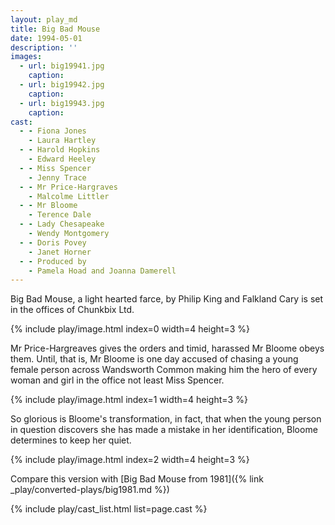 ```yaml
---
layout: play_md
title: Big Bad Mouse
date: 1994-05-01
description: ''
images:
  - url: big19941.jpg
    caption: 
  - url: big19942.jpg
    caption: 
  - url: big19943.jpg
    caption: 
cast:
  - - Fiona Jones     
    - Laura Hartley
  - - Harold Hopkins           
    - Edward Heeley
  - - Miss Spencer      
    - Jenny Trace
  - - Mr Price-Hargraves 
    - Malcolme Littler
  - - Mr Bloome    
    - Terence Dale
  - - Lady Chesapeake      
    - Wendy Montgomery
  - - Doris Povey      
    - Janet Horner
  - - Produced by     
    - Pamela Hoad and Joanna Damerell
---
```


Big Bad Mouse, a light hearted farce, by Philip King and Falkland Cary is set in the offices of Chunkbix Ltd.

{% include play/image.html index=0 width=4 height=3 %}

Mr Price-Hargreaves gives the orders and timid, harassed Mr Bloome obeys them. Until, that is, Mr Bloome is one day accused of chasing a young female person across Wandsworth Common making him the hero of every woman and girl in the office not least Miss Spencer.

{% include play/image.html index=1 width=4 height=3 %}

So glorious is Bloome's transformation, in fact, that when the young person in question discovers she has made a mistake in her identification, Bloome determines to keep her quiet.

{% include play/image.html index=2 width=4 height=3 %}

Compare this version with [Big Bad Mouse from 1981]({% link _play/converted-plays/big1981.md %}) 

{% include play/cast_list.html list=page.cast %}
